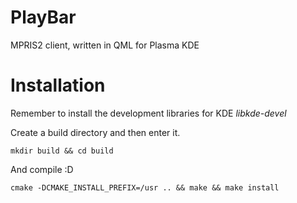 PlayBar
=======
MPRIS2 client, written in QML for Plasma KDE


Installation
============
Remember to install the development libraries for KDE _libkde-devel_

Create a build directory and then enter it.
```
mkdir build && cd build
```

And compile :D
```
cmake -DCMAKE_INSTALL_PREFIX=/usr .. && make && make install
```
